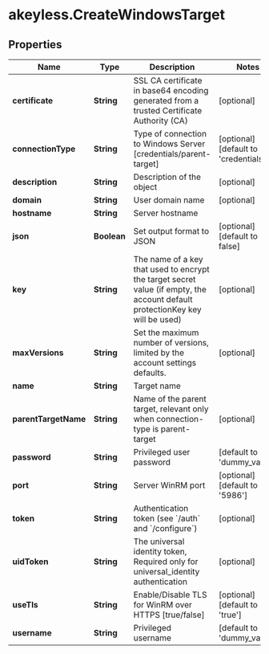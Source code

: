# akeyless.CreateWindowsTarget

## Properties

Name | Type | Description | Notes
------------ | ------------- | ------------- | -------------
**certificate** | **String** | SSL CA certificate in base64 encoding generated from a trusted Certificate Authority (CA) | [optional] 
**connectionType** | **String** | Type of connection to Windows Server [credentials/parent-target] | [optional] [default to &#39;credentials&#39;]
**description** | **String** | Description of the object | [optional] 
**domain** | **String** | User domain name | [optional] 
**hostname** | **String** | Server hostname | 
**json** | **Boolean** | Set output format to JSON | [optional] [default to false]
**key** | **String** | The name of a key that used to encrypt the target secret value (if empty, the account default protectionKey key will be used) | [optional] 
**maxVersions** | **String** | Set the maximum number of versions, limited by the account settings defaults. | [optional] 
**name** | **String** | Target name | 
**parentTargetName** | **String** | Name of the parent target, relevant only when connection-type is parent-target | [optional] 
**password** | **String** | Privileged user password | [default to &#39;dummy_value&#39;]
**port** | **String** | Server WinRM port | [optional] [default to &#39;5986&#39;]
**token** | **String** | Authentication token (see &#x60;/auth&#x60; and &#x60;/configure&#x60;) | [optional] 
**uidToken** | **String** | The universal identity token, Required only for universal_identity authentication | [optional] 
**useTls** | **String** | Enable/Disable TLS for WinRM over HTTPS [true/false] | [optional] [default to &#39;true&#39;]
**username** | **String** | Privileged username | [default to &#39;dummy_value&#39;]


